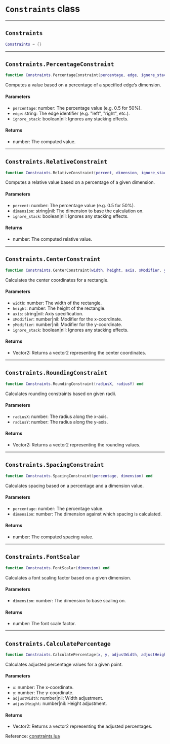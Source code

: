 # `Constraints` class

-----

## `Constraints`
```lua
Constraints = {}
```

-----

## `Constraints.PercentageConstraint`
```lua
function Constraints.PercentageConstraint(percentage, edge, ignore_stack) end
```
Computes a value based on a percentage of a specified edge’s dimension.

#### Parameters
- `percentage`: number: The percentage value (e.g. 0.5 for 50%).
- `edge`: string: The edge identifier (e.g. "left", "right", etc.).
- `ignore_stack`: boolean|nil: Ignores any stacking effects.
#### Returns
- number: The computed value.

-----

## `Constraints.RelativeConstraint`
```lua
function Constraints.RelativeConstraint(percent, dimension, ignore_stack) end
```
Computes a relative value based on a percentage of a given dimension.

#### Parameters
- `percent`: number: The percentage value (e.g. 0.5 for 50%).
- `dimension`: string|nil: The dimension to base the calculation on.
- `ignore_stack`: boolean|nil: Ignores any stacking effects.
#### Returns
- number: The computed relative value.

-----

## `Constraints.CenterConstraint`
```lua
function Constraints.CenterConstraint(width, height, axis, xModifier, yModifier, ignore_stack) end
```
Calculates the center coordinates for a rectangle.

#### Parameters
- `width`: number: The width of the rectangle.
- `height`: number: The height of the rectangle.
- `axis`: string|nil: Axis specification.
- `xModifier`: number|nil: Modifier for the x-coordinate.
- `yModifier`: number|nil: Modifier for the y-coordinate.
- `ignore_stack`: boolean|nil: Ignores any stacking effects.
#### Returns
- Vector2: Returns a vector2 representing the center coordinates.

-----

## `Constraints.RoundingConstraint`
```lua
function Constraints.RoundingConstraint(radiusX, radiusY) end
```
Calculates rounding constraints based on given radii.

#### Parameters
- `radiusX`: number: The radius along the x-axis.
- `radiusY`: number: The radius along the y-axis.
#### Returns
- Vector2: Returns a vector2 representing the rounding values.

-----

## `Constraints.SpacingConstraint`
```lua
function Constraints.SpacingConstraint(percentage, dimension) end
```
Calculates spacing based on a percentage and a dimension value.

#### Parameters
- `percentage`: number: The percentage value.
- `dimension`: number: The dimension against which spacing is calculated.
#### Returns
- number: The computed spacing value.

-----

## `Constraints.FontScalar`
```lua
function Constraints.FontScalar(dimension) end
```
Calculates a font scaling factor based on a given dimension.

#### Parameters
- `dimension`: number: The dimension to base scaling on.
#### Returns
- number: The font scale factor.

-----

## `Constraints.CalculatePercentage`
```lua
function Constraints.CalculatePercentage(x, y, adjustWidth, adjustHeight) end
```
Calculates adjusted percentage values for a given point.

#### Parameters
- `x`: number: The x-coordinate.
- `y`: number: The y-coordinate.
- `adjustWidth`: number|nil: Width adjustment.
- `adjustHeight`: number|nil: Height adjustment.
#### Returns
- Vector2: Returns a vector2 representing the adjusted percentages.

Reference: [constraints.lua](https://github.com/flarialmc/scripting-wiki/tree/main/autocomplete/gui/constraints.lua)